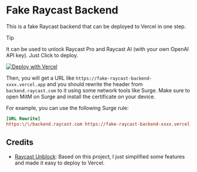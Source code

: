 # Fake Raycast Backend

This is a fake Raycast backend that can be deployed to Vercel in one step.

> [!TIP]
> It can be used to unlock Raycast Pro and Raycast AI (with your own OpenAI API key). Just Click to deploy.

[![Deploy with Vercel](https://vercel.com/button)](https://vercel.com/new/clone?repository-url=https%3A%2F%2Fgithub.com%2Fourongxing%2Ffake-raycast-backend&env=APIKey&envDescription=OpenAI%20API%20Key)

Then, you will get a URL like `https://fake-raycast-backend-xxxx.vercel.app` and you should rewrite the header from `backend.raycast.com` to it using some network tools like Surge. Make sure to open MitM on Surge and install the certificate on your device.

For example, you can use the following Surge rule:

```ini
[URL Rewrite]
https:\/\/backend.raycast.com https://fake-raycast-backend-xxxx.vercel.app header
```

## Credits
- [Raycast Unblock](https://github.com/wibus-wee/raycast-unblock): Based on this project, I just simplified some features and made it easy to deploy to Vercel.